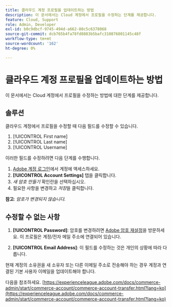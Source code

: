 ```yaml
---
title: 클라우드 계정 프로필을 업데이트하는 방법
description: 이 문서에서는 Cloud 계정에서 프로필을 수정하는 단계를 제공합니다.
feature: Cloud, Support
role: Admin, Developer
exl-id: b0c9dbcf-9745-494d-a662-80c5c6378068
source-git-commit: dcb765b4fa78fd0883b5bafc310876801145c48f
workflow-type: tm+mt
source-wordcount: '162'
ht-degree: 0%

---
```


# 클라우드 계정 프로필을 업데이트하는 방법

이 문서에서는 Cloud 계정에서 프로필을 수정하는 방법에 대한 단계를 제공합니다.

## 솔루션

클라우드 계정에서 프로필을 수정할 때 다음 필드를 수정할 수 있습니다.

1. [!UICONTROL First name]
1. [!UICONTROL Last name]
1. [!UICONTROL Username]

이러한 필드를 수정하려면 다음 단계를 수행합니다.

1. [Adobe 계정 로그인](https://accounts.magento.cloud)에서 계정에 액세스하세요.
1. **[!UICONTROL Account Settings]** 탭을 클릭합니다.
1. *새 암호 만들기* 확인란을 선택하십시오.
1. 필요한 사항을 변경하고 *저장*&#x200B;을 클릭합니다.

**참고**: *암호가 변경되지 않습니다.*

## 수정할 수 없는 사항

1. **[!UICONTROL Password]**:
암호를 변경하려면 [Adobe 암호 재설정](https://account.adobe.com/)을 방문하세요. 이 프로필은 계정/전자 메일 주소에 연결되어 있습니다.

1. **[!UICONTROL Email Address]**:
이 필드를 수정하는 것은 개인의 상황에 따라 다릅니다.

현재 계정의 소유권을 새 소유자 또는 다른 이메일 주소로 전송해야 하는 경우 계정과 연결된 기본 사용자 이메일을 업데이트해야 합니다.

다음을 참조하세요. [https://experienceleague.adobe.com/docs/commerce-admin/start/commerce-account/commerce-account-transfer.html?lang=ko](https://experienceleague.adobe.com/docs/commerce-admin/start/commerce-account/commerce-account-transfer.html?lang=ko)
